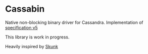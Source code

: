 # Cassabin

Native non-blocking binary driver for Cassandra.
Implementation of [specification v5](https://github.com/apache/cassandra/blob/trunk/doc/native_protocol_v5.spec)

This library is work in progress.


Heavily inspired by [Skunk](https://github.com/tpolecat/skunk)
